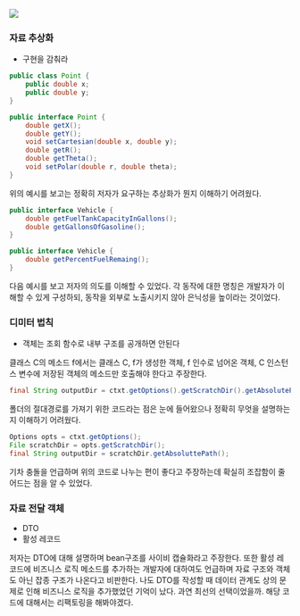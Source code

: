 ![](https://velog.velcdn.com/images/codegod/post/44a1de85-ef0a-4837-a534-613947600909/image.png)
### 자료 추상화

- 구현을 감춰라

```java
public class Point {
	public double x;
    public double y;
}

public interface Point {
	double getX();
    double getY();
    void setCartesian(double x, double y);
    double getR();
    double getTheta();
    void setPolar(double r, double theta);
}
```
위의 예시를 보고는 정확히 저자가 요구하는 추상화가 뭔지 이해하기 어려웠다.

```java
public interface Vehicle {
	double getFuelTankCapacityInGallons();
    double getGallonsOfGasoline();
}

public interface Vehicle {
	double getPercentFuelRemaing();
}
```
다음 예시를 보고 저자의 의도를 이해할 수 있었다. 각 동작에 대한 명칭은 개발자가 이해할 수 있게 구성하되, 동작을 외부로 노출시키지 않아 은닉성을 높이라는 것이었다.


### 디미터 법칙

- 객체는 조회 함수로 내부 구조를 공개하면 안된다

클래스 C의 메소드 f에서는 클래스 C, f가 생성한 객체, f 인수로 넘어온 객체, C 인스턴스 변수에 저장된 객체의 메소드만 호출해야 한다고 주장한다.
```java
final String outputDir = ctxt.getOptions().getScratchDir().getAbsolutePath();
```
폴더의 절대경로를 가져기 위한 코드라는 점은 눈에 들어왔으나 정확히 무엇을 설명하는지 이해하기 어려웠다.
```java
Options opts = ctxt.getOptions();
File scratchDir = opts.getScratchDir();
final String outputDir = scratchDir.getAbsoluttePath();
```
기차 충돌을 언급하며 위의 코드로 나누는 편이 좋다고 주장하는데 확실히 조잡함이 줄어드는 점을 알 수 있었다.


### 자료 전달 객체

- DTO
- 활성 레코드

저자는 DTO에 대해 설명하며 bean구조를 사이비 캡슐화라고 주장한다. 또한 활성 레코드에 비즈니스 로직 메소드를 추가하는 개발자에 대하여도 언급하며 자료 구조와 객체도 아닌 잡종 구조가 나온다고 비판한다. 나도 DTO를 작성할 때 데이터 관계도 상의 문제로 인해 비즈니스 로직을 추가했었던 기억이 났다. 과연 최선의 선택이었을까. 해당 코드에 대해서는 리팩토링을 해봐야겠다.